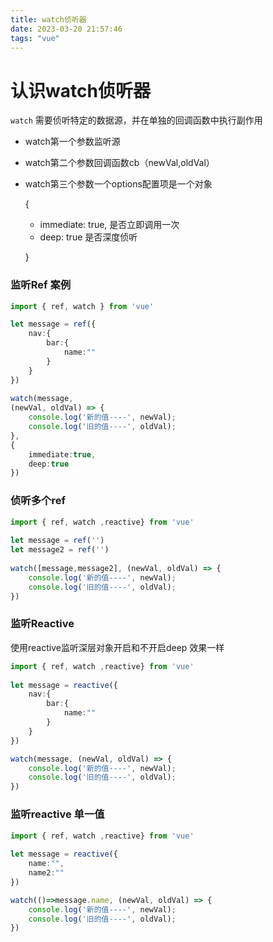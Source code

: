 ```yaml
---
title: watch侦听器
date: 2023-03-20 21:57:46
tags: "vue"
---
```








# 认识watch侦听器

`watch` 需要侦听特定的数据源，并在单独的回调函数中执行副作用

- watch第一个参数监听源

- watch第二个参数回调函数cb（newVal,oldVal）

- watch第三个参数一个options配置项是一个对象

  {

  - immediate: true,			是否立即调用一次
  - deep: true                      是否深度侦听

  }

### 监听Ref 案例

```typescript
import { ref, watch } from 'vue'

let message = ref({
    nav:{
        bar:{
            name:""
        }
    }
})
 
watch(message, 
(newVal, oldVal) => {
    console.log('新的值----', newVal);
    console.log('旧的值----', oldVal);
},
{
    immediate:true,
    deep:true
})
```

### 侦听多个ref

```typescript
import { ref, watch ,reactive} from 'vue'
 
let message = ref('')
let message2 = ref('')
 
watch([message,message2], (newVal, oldVal) => {
    console.log('新的值----', newVal);
    console.log('旧的值----', oldVal);
})
```

### 监听Reactive

使用reactive监听深层对象开启和不开启deep 效果一样

```typescript
import { ref, watch ,reactive} from 'vue'
 
let message = reactive({
    nav:{
        bar:{
            name:""
        }
    }
})

watch(message, (newVal, oldVal) => {
    console.log('新的值----', newVal);
    console.log('旧的值----', oldVal);
})
```

### 监听reactive 单一值

```typescript
import { ref, watch ,reactive} from 'vue'
 
let message = reactive({
    name:"",
    name2:""
})

watch(()=>message.name, (newVal, oldVal) => {
    console.log('新的值----', newVal);
    console.log('旧的值----', oldVal);
})
```

